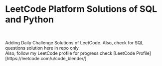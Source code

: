 <h1>LeetCode Platform Solutions of SQL and Python</h1>
<br>
<p>
  Adding Daily Challenge Solutions of LeetCode. Also, check for SQL questions solution here in repo only.<br>
  Also, follow my LeetCode profile for progress check
  [LeetCode Profile][https://leetcode.com/u/code_blender/]
</p>
